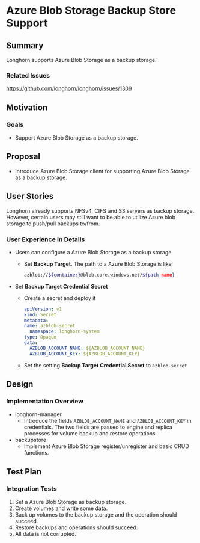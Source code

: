 # Azure Blob Storage Backup Store Support

## Summary

Longhorn supports Azure Blob Storage as a backup storage.

### Related Issues

https://github.com/longhorn/longhorn/issues/1309

## Motivation

### Goals

- Support Azure Blob Storage as a backup storage.

## Proposal

- Introduce Azure Blob Storage client for supporting Azure Blob Storage as a backup storage.

## User Stories

Longhorn already supports NFSv4, CIFS and S3 servers as backup storage. However, certain users may still want to be able to utilize Azure blob storage to push/pull backups to/from.

### User Experience In Details

- Users can configure a Azure Blob Storage as a backup storage
  - Set **Backup Target**. The path to a Azure Blob Storage is like

    ```bash
    azblob://${container}@blob.core.windows.net/${path name}
    ```

- Set **Backup Target Credential Secret**
  - Create a secret and deploy it

    ```yaml
    apiVersion: v1
    kind: Secret
    metadata:
    name: azblob-secret
      namespace: longhorn-system
    type: Opaque
    data:
      AZBLOB_ACCOUNT_NAME: ${AZBLOB_ACCOUNT_NAME}
      AZBLOB_ACCOUNT_KEY: ${AZBLOB_ACCOUNT_KEY}
    ```

  - Set the setting **Backup Target Credential Secret** to `azblob-secret`

## Design

### Implementation Overview

- longhorn-manager
  - Introduce the fields `AZBLOB_ACCOUNT_NAME` and `AZBLOB_ACCOUNT_KEY` in credentials. The two fields are passed to engine and replica processes for volume backup and restore operations.
- backupstore
  - Implement Azure Blob Storage register/unregister and basic CRUD functions.

## Test Plan

### Integration Tests

1. Set a Azure Blob Storage as backup storage.
2. Create volumes and write some data.
3. Back up volumes to the backup storage and the operation should succeed.
4. Restore backups and operations should succeed.
5. All data is not corrupted.
